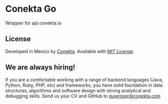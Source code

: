 # Conekta Go

Wrapper for api.conekta.io

## License

Developed in Mexico by [Conekta](https://www.conekta.com). Available with [MIT License](LICENSE).

## We are always hiring!

If you are a comfortable working with a range of backend languages (Java, Python, Ruby, PHP, etc) and frameworks, you have solid foundation in data structures, algorithms and software design with strong analytical and debugging skills. Send us your CV and GitHub to quieroser@conekta.com

